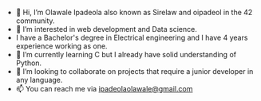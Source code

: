 - 👋 Hi, I’m Olawale Ipadeola also known as Sirelaw and oipadeol in the 42 community.
- 👀 I’m interested in web development and Data science.
-    I have a Bachelor's degree in Electrical engineering and I have 4 years experience working as one.
- 🌱 I’m currently learning C but I already have solid understanding of Python.
- 💞️ I’m looking to collaborate on projects that require a junior developer in any language.
- 📫 You can reach me via ipadeolaolawale@gmail.com

<!---
Sirelaw/Sirelaw is a ✨ special ✨ repository because its `README.md` (this file) appears on your GitHub profile.
You can click the Preview link to take a look at your changes.
--->
